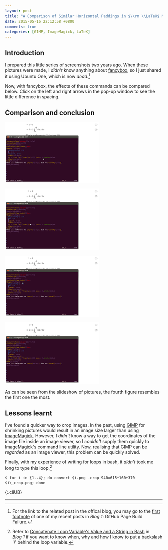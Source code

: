 ```yaml
---
layout: post
title: "A Comparison of Similar Horizontal Paddings in $\\rm \\LaTeX$ Math Mode"
date: 2015-05-16 22:12:58 +0800
comments: true
categories: [GIMP, ImageMagick, LaTeX]
---
```


Introduction
---

I prepared this little series of screenshots two years ago.  When
these pictures were made, I *didn't* know anything about [fancybox],
so I just shared it using Ubuntu One, which is now *dead*.[^ub1dead]

Now, with fancybox, the effects of these commands can be compared
below.  Click on the left and right arrows in the pop-up window to see
the little difference in spacing.

Comparison and conclusion
---

<picture class="fancybox"
  title="1. Original equal sign">
  <source srcset="/images/posts/flalign-spacing/1-crop.png"
    media="(min-width: 940px)"></source>
  <img alt="1. Original equal sign"
    src="/images/posts/flalign-spacing/1-crop300.png" />
</picture>

<picture class="fancybox noscr"
  title='2. "\quad" and "\,"'>
  <source srcset="/images/posts/flalign-spacing/2-crop.png"
    media="(min-width: 940px)"></source>
  <img alt='2. "\quad" and "\,"'
    src="/images/posts/flalign-spacing/2-crop300.png" />
</picture>

<picture class="fancybox noscr"
  title='3. "\quad" and "\:"'>
  <source srcset="/images/posts/flalign-spacing/3-crop.png"
    media="(min-width: 940px)"></source>
  <img alt='3. "\quad" and "\:"'
    src="/images/posts/flalign-spacing/3-crop300.png" />
</picture>

<picture class="fancybox noscr"
  title='4. "\quad" and "\;"'>
  <source srcset="/images/posts/flalign-spacing/4-crop.png"
    media="(min-width: 940px)"></source>
  <img alt='4. "\quad" and "\;"'
    src="/images/posts/flalign-spacing/4-crop300.png" />
</picture>

<!-- more -->

As can be seen from the slideshow of pictures, the fourth figure
resembles the first one the most.

Lessons learnt
---

I've found a quicker way to crop images.  In the past, using [GIMP]
for shrinking pictures would result in an image size larger than using
[ImageMagick].  However, I *didn't* know a way to get the coordinates
of the image file inside an image viewer, so I *couldn't* supply them
quickly to ImageMagick's command line utility.  Now, realising that
GIMP can be *regarded* as an image viewer, this problem can be quickly
solved.

Finally, with my experience of writing for loops in bash, it *didn't*
took me long to type this loop.[^pp_for]

    $ for i in {1..4}; do convert $i.png -crop 940x615+160+370 $i\_crop.png; done
{:.cliUB}

---
[^ub1dead]:
    For the link to the related post in the offical blog, you may go
    to the [first footnote][1stfn] of one of my recent posts in
    *Blog 1*: GitHub Page Build Failure.

[^pp_for]:
    Refer to
    [Concatenate Loop Variable's Value and a String in Bash][pp_for]
    in *Blog 1* if you want to know when, why and how I know to put a
    backslash '\\' behind the loop variable.

[fancybox]: http://fancyapps.com/fancybox/
[1stfn]: /blog/2015/05/06/github-page-build-failure/#fn:ub1dead
[GIMP]: http://www.gimp.org
[ImageMagick]: http://www.imagemagick.org
[pp_for]: /blog/2015/05/16/concatenate-loop-variables-value-and-a-string-in-bash/
